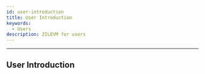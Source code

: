 ```yaml
---
id: user-introduction
title: User Introduction
keywords:
  - Users
description: ZILEVM for users 
---
```


---

## User Introduction